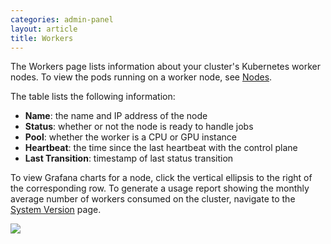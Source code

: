 ```yaml
---
categories: admin-panel
layout: article
title: Workers
---
```


The Workers page lists information about your cluster's Kubernetes worker nodes. To view the pods running on a worker node, see [Nodes](/developers/administration/admin-panel/nodes).

The table lists the following information:

*   **Name**: the name and IP address of the node
*   **Status**: whether or not the node is ready to handle jobs
*   **Pool**: whether the worker is a CPU or GPU instance
*   **Heartbeat**: the time since the last heartbeat with the control plane
*   **Last Transition**: timestamp of last status transition

To view Grafana charts for a node, click the vertical ellipsis to the right of the corresponding row. To generate a usage report showing the monthly average number of workers consumed on the cluster, navigate to the [System Version](/developers/administration/admin-panel/system-version) page.

![]({{site.url}}/developers/images/post_images/algo-images-admin/algo-1616795127683.png)

